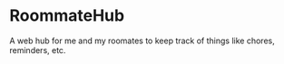 # RoommateHub
A web hub for me and my roomates to keep track of things like chores, reminders, etc.
